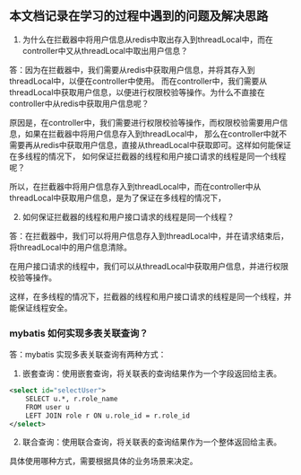 ## 本文档记录在学习的过程中遇到的问题及解决思路

1. 为什么在拦截器中将用户信息从redis中取出存入到threadLocal中，而在controller中又从threadLocal中取出用户信息？

答：因为在拦截器中，我们需要从redis中获取用户信息，并将其存入到threadLocal中，以便在controller中使用。
而在controller中，我们需要从threadLocal中获取用户信息，以便进行权限校验等操作。为什么不直接在controller中从redis中获取用户信息呢？

原因是，在controller中，我们需要进行权限校验等操作，而权限校验需要用户信息，如果在拦截器中将用户信息存入到threadLocal中，
那么在controller中就不需要再从redis中获取用户信息，直接从threadLocal中获取即可。这样如何能保证在多线程的情况下，
如何保证拦截器的线程和用户接口请求的线程是同一个线程呢？

所以，在拦截器中将用户信息存入到threadLocal中，而在controller中从threadLocal中获取用户信息，是为了保证在多线程的情况下，

2. 如何保证拦截器的线程和用户接口请求的线程是同一个线程？

答：在拦截器中，我们可以将用户信息存入到threadLocal中，并在请求结束后，将threadLocal中的用户信息清除。

在用户接口请求的线程中，我们可以从threadLocal中获取用户信息，并进行权限校验等操作。

这样，在多线程的情况下，拦截器的线程和用户接口请求的线程是同一个线程，并能保证线程安全。


### mybatis 如何实现多表关联查询？

答：mybatis 实现多表关联查询有两种方式：

1. 嵌套查询：使用嵌套查询，将关联表的查询结果作为一个字段返回给主表。
    
```xml
<select id="selectUser">
    SELECT u.*, r.role_name
    FROM user u
    LEFT JOIN role r ON u.role_id = r.role_id
</select>
```
2. 联合查询：使用联合查询，将关联表的查询结果作为一个整体返回给主表。

具体使用哪种方式，需要根据具体的业务场景来决定。    
